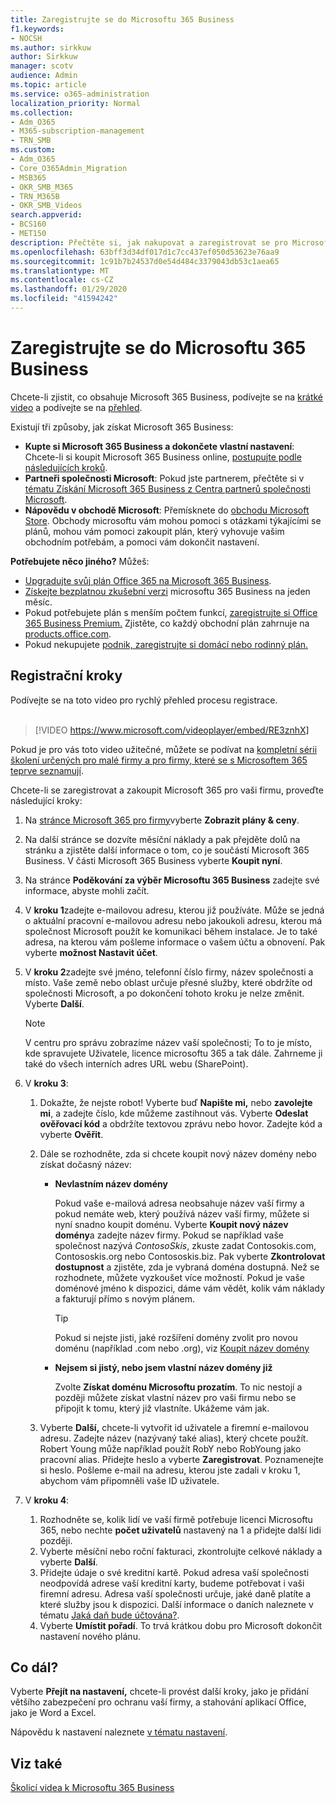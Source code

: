 ```yaml
---
title: Zaregistrujte se do Microsoftu 365 Business
f1.keywords:
- NOCSH
ms.author: sirkkuw
author: Sirkkuw
manager: scotv
audience: Admin
ms.topic: article
ms.service: o365-administration
localization_priority: Normal
ms.collection:
- Adm_O365
- M365-subscription-management
- TRN_SMB
ms.custom:
- Adm_O365
- Core_O365Admin_Migration
- MSB365
- OKR_SMB_M365
- TRN_M365B
- OKR_SMB_Videos
search.appverid:
- BCS160
- MET150
description: Přečtěte si, jak nakupovat a zaregistrovat se pro Microsoft 365 Business.
ms.openlocfilehash: 63bff3d34df017d1c7cc437ef050d53623e76aa9
ms.sourcegitcommit: 1c91b7b24537d0e54d484c3379043db53c1aea65
ms.translationtype: MT
ms.contentlocale: cs-CZ
ms.lasthandoff: 01/29/2020
ms.locfileid: "41594242"
---
```

# <a name="sign-up-for-microsoft-365-business"></a>Zaregistrujte se do Microsoftu 365 Business

Chcete-li zjistit, co obsahuje Microsoft 365 Business, podívejte se na [krátké video](https://go.microsoft.com/fwlink/?linkid=2109651) a podívejte se na [přehled](microsoft-365-business-overview.md).

Existují tři způsoby, jak získat Microsoft 365 Business:
- **Kupte si Microsoft 365 Business a dokončete vlastní nastavení**: Chcete-li si koupit Microsoft 365 Business online, [postupujte podle následujících kroků](#sign-up-steps).
- **Partneři společnosti Microsoft**: Pokud jste partnerem, přečtěte si v [tématu Získání Microsoft 365 Business z Centra partnerů společnosti Microsoft](get-microsoft-365-business.md#get-microsoft-365-business-from-microsoft-partner-center).
- **Nápovědu v obchodě Microsoft**: Přemísknete do [obchodu Microsoft Store](https://go.microsoft.com/fwlink/?linkid=2109652). Obchody microsoftu vám mohou pomoci s otázkami týkajícími se plánů, mohou vám pomoci zakoupit plán, který vyhovuje vašim obchodním potřebám, a pomoci vám dokončit nastavení.

**Potřebujete něco jiného?** Můžeš:
- [Upgradujte svůj plán Office 365 na Microsoft 365 Business](migrate-to-microsoft-365-business.md).
- [Získejte bezplatnou zkušební verzi](https://go.microsoft.com/fwlink/p/?linkid=2102309) microsoftu 365 Business na jeden měsíc.
- Pokud potřebujete plán s menším počtem funkcí, [zaregistrujte si Office 365 Business Premium.](https://go.microsoft.com/fwlink/p/?LinkID=510935) Zjistěte, co každý obchodní plán zahrnuje na [products.office.com](https://go.microsoft.com/fwlink/?linkid=2109397).
- Pokud nekupujete [podnik, zaregistrujte si domácí nebo rodinný plán.](https://go.microsoft.com/fwlink/?linkid=2109398) 

## <a name="sign-up-steps"></a>Registrační kroky

Podívejte se na toto video pro rychlý přehled procesu registrace.<br><br>

> [!VIDEO https://www.microsoft.com/videoplayer/embed/RE3znhX] 

Pokud je pro vás toto video užitečné, můžete se podívat na [kompletní sérii školení určených pro malé firmy a pro firmy, které se s Microsoftem 365 teprve seznamují](https://support.office.com/article/6ab4bbcd-79cf-4000-a0bd-d42ce4d12816).

Chcete-li se zaregistrovat a zakoupit Microsoft 365 pro vaši firmu, proveďte následující kroky:

1. Na [stránce Microsoft 365 pro firmy](https://go.microsoft.com/fwlink/?linkid=2109654)vyberte **Zobrazit plány & ceny**. 
2. Na další stránce se dozvíte měsíční náklady a pak přejděte dolů na stránku a zjistěte další informace o tom, co je součástí Microsoft 365 Business. V části Microsoft 365 Business vyberte **Koupit nyní**.
3. Na stránce **Poděkování za výběr Microsoftu 365 Business** zadejte své informace, abyste mohli začít.
4. V **kroku 1**zadejte e-mailovou adresu, kterou již používáte. Může se jedná o aktuální pracovní e-mailovou adresu nebo jakoukoli adresu, kterou má společnost Microsoft použít ke komunikaci během instalace. Je to také adresa, na kterou vám pošleme informace o vašem účtu a obnovení. Pak vyberte **možnost Nastavit účet**.
5. V **kroku 2**zadejte své jméno, telefonní číslo firmy, název společnosti a místo. Vaše země nebo oblast určuje přesné služby, které obdržíte od společnosti Microsoft, a po dokončení tohoto kroku je nelze změnit. Vyberte **Další**.
    > [!NOTE]
    > V centru pro správu zobrazíme název vaší společnosti; To to je místo, kde spravujete Uživatele, licence microsoftu 365 a tak dále. Zahrneme ji také do všech interních adres URL webu (SharePoint).
6. V **kroku 3**:

    1. Dokažte, že nejste robot! Vyberte buď **Napište mi,** nebo **zavolejte mi**, a zadejte číslo, kde můžeme zastihnout vás. Vyberte **Odeslat ověřovací kód** a obdržíte textovou zprávu nebo hovor. Zadejte kód a vyberte **Ověřit**.
    2. Dále se rozhodněte, zda si chcete koupit nový název domény nebo získat dočasný název:

        - **Nevlastním název domény** 
        
            Pokud vaše e-mailová adresa neobsahuje název vaší firmy a pokud nemáte web, který používá název vaší firmy, můžete si nyní snadno koupit doménu. Vyberte **Koupit nový název domény**a zadejte název firmy. Pokud se například vaše společnost nazývá *ContosoSkis*, zkuste zadat Contosokis.com, Contososkis.org nebo Contososkis.biz. Pak vyberte **Zkontrolovat dostupnost** a zjistěte, zda je vybraná doména dostupná. Než se rozhodnete, můžete vyzkoušet více možností. Pokud je vaše doménové jméno k dispozici, dáme vám vědět, kolik vám náklady a fakturují přímo s novým plánem. 
       
            > [!TIP]
            > Pokud si nejste jisti, jaké rozšíření domény zvolit pro novou doménu (například .com nebo .org), viz [Koupit název domény](https://go.microsoft.com/fwlink/?linkid=2109700)
        
        - **Nejsem si jistý, nebo jsem vlastní název domény již** 
        
             Zvolte **Získat doménu Microsoftu prozatím**. To nic nestojí a později můžete získat vlastní název pro vaši firmu nebo se připojit k tomu, který již vlastníte. Ukážeme vám jak.

    3. Vyberte **Další,** chcete-li vytvořit id uživatele a firemní e-mailovou adresu. Zadejte název (nazývaný také alias), který chcete použít. Robert Young může například použít RobY nebo RobYoung jako pracovní alias. Přidejte heslo a vyberte **Zaregistrovat**. Poznamenejte si heslo. Pošleme e-mail na adresu, kterou jste zadali v kroku 1, abychom vám připomněli vaše ID uživatele.
7. V **kroku 4**: 

    1. Rozhodněte se, kolik lidí ve vaší firmě potřebuje licenci Microsoftu 365, nebo nechte **počet uživatelů** nastavený na 1 a přidejte další lidi později. 
    2. Vyberte měsíční nebo roční fakturaci, zkontrolujte celkové náklady a vyberte **Další**. 
    3. Přidejte údaje o své kreditní kartě. Pokud adresa vaší společnosti neodpovídá adrese vaší kreditní karty, budeme potřebovat i vaši firemní adresu. Adresa vaší společnosti určuje, jaké daně platíte a které služby jsou k dispozici. Další informace o daních naleznete v tématu [Jaká daň bude účtována?](https://go.microsoft.com/fwlink/?linkid=2109701).
    4. Vyberte **Umístit pořadí**. To trvá krátkou dobu pro Microsoft dokončit nastavení nového plánu.

## <a name="whats-next"></a>Co dál?

Vyberte **Přejít na nastavení,** chcete-li provést další kroky, jako je přidání většího zabezpečení pro ochranu vaší firmy, a stahování aplikací Office, jako je Word a Excel.

Nápovědu k nastavení naleznete [v tématu nastavení](set-up.md).

## <a name="see-also"></a>Viz také

[Školicí videa k Microsoftu 365 Business](https://support.office.com/article/6ab4bbcd-79cf-4000-a0bd-d42ce4d12816)
